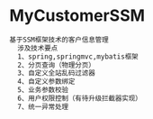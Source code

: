 # MyCustomerSSM
```html
基于SSM框架技术的客户信息管理
  涉及技术要点
  1、spring,springmvc,mybatis框架
  2、分页查询（物理分页）
  3、自定义全站乱码过滤器
  4、自定义参数绑定
  5、业务参数校验
  6、用户权限控制（有待升级拦截器实现）
  7、统一异常处理
```
